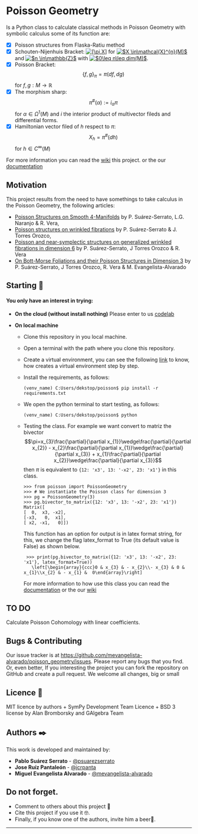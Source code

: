 
# Poisson Geometry
Is a Python class to calculate classical methods in Poisson Geometry with symbolic calculus some of its function are:
 - [x]  Poisson structures from Flaska-Ratiu method
 - [x]  Schouten-Nijenhuis Bracket:
        <a href="https://www.codecogs.com/eqnedit.php?latex=[\pi,X]" target="_blank"><img src="https://latex.codecogs.com/gif.latex?[\pi,X]" title="[\pi,X]" /></a> 
	for <a href="https://www.codecogs.com/eqnedit.php?latex=$X&space;\in\mathcal{X}^{n}(M)$" target="_blank"><img src="https://latex.codecogs.com/gif.latex?$X&space;\in\mathcal{X}^{n}(M)$" title="$X \in\mathcal{X}^{n}(M)$" /></a> and <a href="https://www.codecogs.com/eqnedit.php?latex=$n&space;\in\mathbb{Z}$" target="_blank"><img src="https://latex.codecogs.com/gif.latex?$n&space;\in\mathbb{Z}$" title="$n \in\mathbb{Z}$" /></a> with <a href="https://www.codecogs.com/eqnedit.php?latex=$0\leq&space;n\leq&space;dim(M)$" target="_blank"><img src="https://latex.codecogs.com/gif.latex?$0\leq&space;n\leq&space;dim(M)$" title="$0\leq n\leq dim(M)$" /></a>.   
 - [x] Poisson Bracket: $$\{f,g\}_{\pi}=\pi(df,dg)$$ for $f, g: M\to \mathbb{R}$
 - [x] The morphism sharp: $$\pi^{\#}(\alpha) := i_{\alpha}\pi$$ for $\alpha\in\Omega^{1}(M)$ and $i$ the interior product of multivector fileds and differential forms. 
 - [x] Hamiltonian vector filed of $h$ respect to $\pi$: $$X_{h}=\pi^{\#}(dh)$$ for $h\in C^{\infty}(M)$

For more information you can read the [wiki](https://github.com/mevangelista-alvarado/poisson_geometry/wiki) this project. or the our [documentation]()

## Motivation 
This project results from the need to have somethings to take calculus in the Poisson Geometry, the following articles: 
 * [Poisson Structures on Smooth 4-Manifolds](https://www.researchgate.net/publication/263506998_Poisson_Structures_on_Smooth_4-Manifolds) by P. Suárez-Serrato, L.G. Naranjo & R. Vera, 
 * [Poisson structures on wrinkled fibrations](https://link.springer.com/article/10.1007/s40590-015-0072-8) by P. Suárez-Serrato & J. Torres Orozco, 
 * [Poisson and near-symplectic structures on generalized wrinkled fibrations in dimension 6](https://link.springer.com/article/10.1007/s10455-019-09651-2) by  P. Suárez-Serrato, J Torres Orozco & R. Vera
 * [On Bott-Morse Foliations and their Poisson Structures in Dimension 3](http://journalofsingularities.org/volume19/article2.html) by P. Suárez-Serrato, J Torres Orozco, R. Vera & M. Evangelista-Alvarado 

## Starting 🚀
#### You only have an interest in trying:
 * __On the cloud (without install nothing)__
   Please enter to us [codelab](https://colab.research.google.com/drive/1T2PG-vWaTrZ3Z5KK1U6-pK8uXQS7YdJu) 
   
 * __On local machine__
   * Clone this repository in you local machine.
   * Open a terminal with the path where you clone this repository.
   * Create a virtual environment, you can see the following [link](https://gist.github.com/mevangelista-alvarado/8ee2fd663e7446e543fc04eacce0f303) to know, how creates a virtual environment step by step.
   * Install the requirements, as follows:
      ```
      (venv_name) C:Users/dekstop/poisson$ pip install -r requirements.txt
      ```
   * We open the python terminal to start testing, as follows:
      ```
      (venv_name) C:Users/dekstop/poisson$ python
      ```
	* Testing the class.
	   For example we want convert to matriz the bivector $$\pi=x_{3}\frac{\partial}{\partial x_{1}}\wedge\frac{\partial}{\partial x_{2}} - x_{2}\frac{\partial}{\partial x_{1}}\wedge\frac{\partial}{\partial x_{3}} + x_{1}\frac{\partial}{\partial x_{2}}\wedge\frac{\partial}{\partial x_{3}}$$ 
	   then $\pi$ is equivalent to ```{12: 'x3', 13: '-x2', 23: 'x1'}``` in this class.
	   ```
	   >>> from poisson import PoissonGeometry
	   >>> # We instantiate the Poisson class for dimension 3
	   >>> pg = PoissonGeometry(3)
	   >>> pg.bivector_to_matrix({12: 'x3', 13: '-x2', 23: 'x1'})
	   Matrix([
	   [  0,  x3, -x2],
	   [-x3,   0,  x1],
	   [ x2, -x1,   0]])
	   ```
		
		This function has an option for output is in latex format string, for this, we change the flag latex_format to True (its default value is False) as shown below.
		
		```
		 >>> print(pg.bivector_to_matrix({12: 'x3', 13: '-x2', 23: 'x1'}, latex_format=True))
		   \left[\begin{array}{ccc}0 & x_{3} & - x_{2}\\- x_{3} & 0 & x_{1}\\x_{2} & - x_{1} & 	0\end{array}\right]
		```

		For more information to how use this class you can read the [documentation]() or the our [wiki](https://github.com/mevangelista-alvarado/poisson_geometry/wiki)

## TO DO 
Calculate Poisson Cohomology with linear coefficients.

## Bugs & Contributing 
Our issue tracker is at https://github.com/mevangelista-alvarado/poisson_geometry/issues. Please report any bugs that you find. Or, even better, If you interesting the project you can fork the repository on GitHub and create a pull request. We welcome all changes, big or small

## Licence 📄
MIT licence by authors + SymPy Development Team Licence +  BSD 3 license by Alan Bromborsky and GAlgebra Team 

## Authors ✒️
This work is developed and maintained by:
 * **Pablo Suárez Serrato** - [@psuarezserrato](https://github.com/psuarezserrato)
 * **Jose Ruíz Pantaleón** - [@jcrpanta](https://github.com/jcrpanta)
 * **Miguel Evangelista Alvarado** - [@mevangelista-alvarado](https://github.com/mevangelista-alvarado)

## Do not forget.
* Comment to others about this project 📢
* Cite this project if you use it 🤓.
* Finally, if you know one of the authors, invite him a beer🍺.
---

